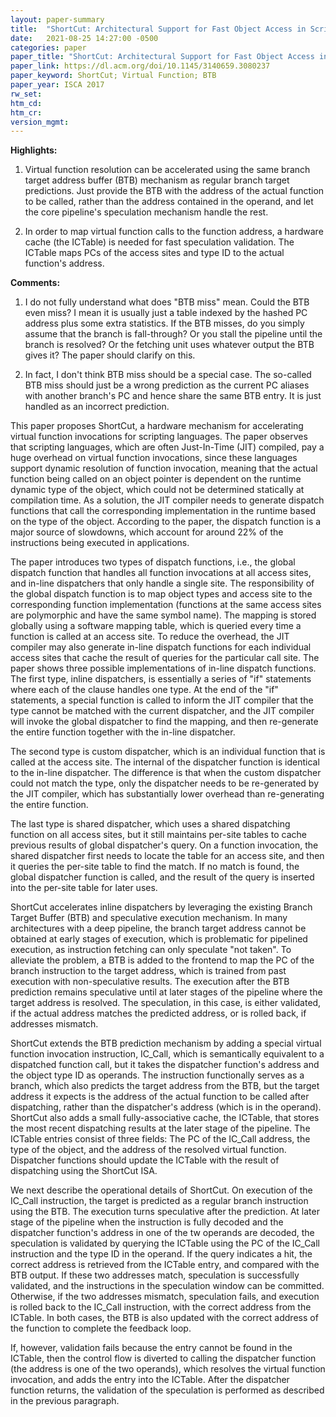 ```yaml
---
layout: paper-summary
title:  "ShortCut: Architectural Support for Fast Object Access in Scripting Languages"
date:   2021-08-25 14:27:00 -0500
categories: paper
paper_title: "ShortCut: Architectural Support for Fast Object Access in Scripting Languages"
paper_link: https://dl.acm.org/doi/10.1145/3140659.3080237
paper_keyword: ShortCut; Virtual Function; BTB
paper_year: ISCA 2017
rw_set:
htm_cd:
htm_cr:
version_mgmt:
---
```


**Highlights:**

1. Virtual function resolution can be accelerated using the same branch target address buffer (BTB) mechanism as 
   regular branch target predictions. Just provide the BTB with the address of the actual function to be called,
   rather than the address contained in the operand, and let the core pipeline's speculation mechanism handle the rest.

2. In order to map virtual function calls to the function address, a hardware cache (the ICTable) is needed for
   fast speculation validation. The ICTable maps PCs of the access sites and type ID to the actual function's 
   address.

**Comments:**

1. I do not fully understand what does "BTB miss" mean. 
Could the BTB even miss? I mean it is usually just a table indexed by the hashed PC address plus some extra statistics.
If the BTB misses, do you simply assume that the branch is fall-through? Or you stall the pipeline until the 
branch is resolved? Or the fetching unit uses whatever output the BTB gives it? The paper should clarify on this.

2. In fact, I don't think BTB miss should be a special case. The so-called BTB miss should just be a wrong prediction
as the current PC aliases with another branch's PC and hence share the same BTB entry. It is just handled as an
incorrect prediction.

This paper proposes ShortCut, a hardware mechanism for accelerating virtual function invocations for scripting 
languages.
The paper observes that scripting languages, which are often Just-In-Time (JIT) compiled, pay a huge overhead on
virtual function invocations, since these languages support dynamic resolution of function invocation, meaning
that the actual function being called on an object pointer is dependent on the runtime dynamic type of the 
object, which could not be determined statically at compilation time. 
As a solution, the JIT compiler needs to generate dispatch functions that call the corresponding implementation in the 
runtime based on the type of the object.
According to the paper, the dispatch function is a major source of slowdowns, which account for around 22% of the 
instructions being executed in applications.

The paper introduces two types of dispatch functions, i.e., the global dispatch function that handles all function
invocations at all access sites, and in-line dispatchers that only handle a single site.
The responsibility of the global dispatch function is to map object types and access site to the corresponding function
implementation (functions at the same access sites are polymorphic and have the same symbol name).
The mapping is stored globally using a software mapping table, which is queried every time a function is called
at an access site.
To reduce the overhead, the JIT compiler may also generate in-line dispatch functions for each individual access sites 
that cache the result of queries for the particular call site.
The paper shows three possible implementations of in-line dispatch functions.
The first type, inline dispatchers, is essentially a series of "if" statements where each of the clause handles one
type. At the end of the "if" statements, a special function is called to inform the JIT compiler that the type cannot
be matched with the current dispatcher, and the JIT compiler will invoke the global dispatcher to find the mapping, and 
then re-generate the entire function together with the in-line dispatcher.

The second type is custom dispatcher, which is an individual function that is called at the access site.
The internal of the dispatcher function is identical to the in-line dispatcher. The difference is that when the
custom dispatcher could not match the type, only the dispatcher needs to be re-generated by the JIT compiler,
which has substantially lower overhead than re-generating the entire function.

The last type is shared dispatcher, which uses a shared dispatching function on all access sites, but it still
maintains per-site tables to cache previous results of global dispatcher's query.
On a function invocation, the shared dispatcher first needs to locate the table for an access site, and then 
it queries the per-site table to find the match.
If no match is found, the global dispatcher function is called, and the result of the query is inserted into the 
per-site table for later uses.

ShortCut accelerates inline dispatchers by leveraging the existing Branch Target Buffer (BTB) and speculative execution
mechanism. In many architectures with a deep pipeline, the branch target address cannot be obtained at early stages of 
execution, which is problematic for pipelined execution, as instruction fetching can only speculate "not taken".
To alleviate the problem, a BTB is added to the frontend to map the PC of the branch instruction to the target address,
which is trained from past execution with non-speculative results.
The execution after the BTB prediction remains speculative until at later stages of the pipeline where the target
address is resolved. The speculation, in this case, is either validated, if the actual address matches the predicted
address, or is rolled back, if addresses mismatch.

ShortCut extends the BTB prediction mechanism by adding a special virtual function invocation instruction, IC_Call,
which is semantically equivalent to a dispatched function call, but it takes the dispatcher function's address and the 
object type ID as operands. 
The instruction functionally serves as a branch, which also predicts the target address from the BTB, but the target
address it expects is the address of the actual function to be called after dispatching, rather than the dispatcher's
address (which is in the operand).
ShortCut also adds a small fully-associative cache, the ICTable, that stores the most recent dispatching results at 
the later stage of the pipeline.
The ICTable entries consist of three fields: The PC of the IC_Call address, the type of the object, and the address
of the resolved virtual function. 
Dispatcher functions should update the ICTable with the result of dispatching using the ShortCut ISA.

We next describe the operational details of ShortCut. On execution of the IC_Call instruction, the target is predicted
as a regular branch instruction using the BTB. The execution turns speculative after the prediction.
At later stage of the pipeline when the instruction is fully decoded and the dispatcher function's address in 
one of the tw operands are decoded, the speculation is validated by querying the ICTable using the PC of the IC_Call
instruction and the type ID in the operand. If the query indicates a hit, the correct address is retrieved from the
ICTable entry, and compared with the BTB output. If these two addresses match, speculation is successfully validated,
and the instructions in the speculation window can be committed. 
Otherwise, if the two addresses mismatch, speculation fails, and execution is rolled back to the IC_Call 
instruction, with the correct address from the ICTable.
In both cases, the BTB is also updated with the correct address of the function to complete the feedback loop.

If, however, validation fails because the entry cannot be found in the ICTable, then the control flow is diverted 
to calling the dispatcher function (the address is one of the two operands), which resolves the virtual function 
invocation, and adds the entry into the ICTable.
After the dispatcher function returns, the validation of the speculation is performed as described in the 
previous paragraph.


